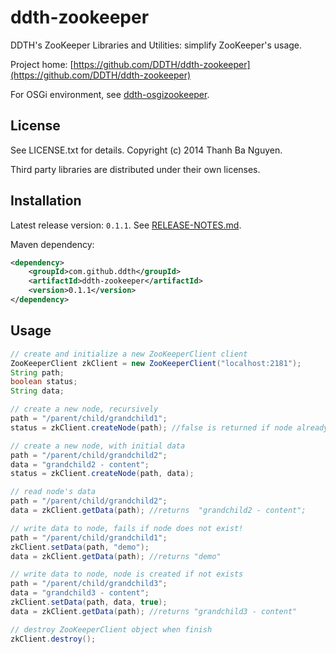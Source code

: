ddth-zookeeper
==============

DDTH's ZooKeeper Libraries and Utilities: simplify ZooKeeper's usage.

Project home:
[https://github.com/DDTH/ddth-zookeeper](https://github.com/DDTH/ddth-zookeeper)

For OSGi environment, see [ddth-osgizookeeper](https://github.com/DDTH/ddth-osgizookeeper).


## License ##

See LICENSE.txt for details. Copyright (c) 2014 Thanh Ba Nguyen.

Third party libraries are distributed under their own licenses.


## Installation #

Latest release version: `0.1.1`. See [RELEASE-NOTES.md](RELEASE-NOTES.md).

Maven dependency:

```xml
<dependency>
	<groupId>com.github.ddth</groupId>
	<artifactId>ddth-zookeeper</artifactId>
	<version>0.1.1</version>
</dependency>
```


## Usage ##

```java
// create and initialize a new ZooKeeperClient client
ZooKeeperClient zkClient = new ZooKeeperClient("localhost:2181");
String path;
boolean status;
String data;

// create a new node, recursively
path = "/parent/child/grandchild1";
status = zkClient.createNode(path); //false is returned if node already exists

// create a new node, with initial data
path = "/parent/child/grandchild2";
data = "grandchild2 - content";
status = zkClient.createNode(path, data);

// read node's data
path = "/parent/child/grandchild2";
data = zkClient.getData(path); //returns  "grandchild2 - content";

// write data to node, fails if node does not exist!
path = "/parent/child/grandchild1";
zkClient.setData(path, "demo");
data = zkClient.getData(path); //returns "demo"

// write data to node, node is created if not exists
path = "/parent/child/grandchild3";
data = "grandchild3 - content";
zkClient.setData(path, data, true);
data = zkClient.getData(path); //returns "grandchild3 - content"

// destroy ZooKeeperClient object when finish
zkClient.destroy();
```

